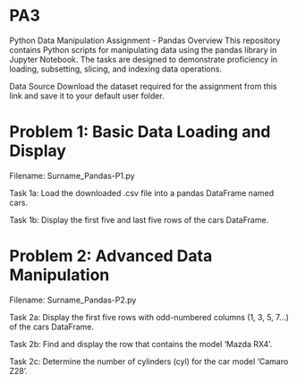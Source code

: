 # PA3
Python Data Manipulation Assignment - Pandas
Overview
This repository contains Python scripts for manipulating data using the pandas library in Jupyter Notebook. The tasks are designed to demonstrate proficiency in loading, subsetting, slicing, and indexing data operations.

Data Source
Download the dataset required for the assignment from this link and save it to your default user folder.

# Problem 1: Basic Data Loading and Display
Filename: Surname_Pandas-P1.py

Task 1a: Load the downloaded .csv file into a pandas DataFrame named cars.

Task 1b: Display the first five and last five rows of the cars DataFrame.
# Problem 2: Advanced Data Manipulation
Filename: Surname_Pandas-P2.py

Task 2a: Display the first five rows with odd-numbered columns (1, 3, 5, 7…) of the cars DataFrame.

Task 2b: Find and display the row that contains the model ‘Mazda RX4’.

Task 2c: Determine the number of cylinders (cyl) for the car model ‘Camaro Z28’.
